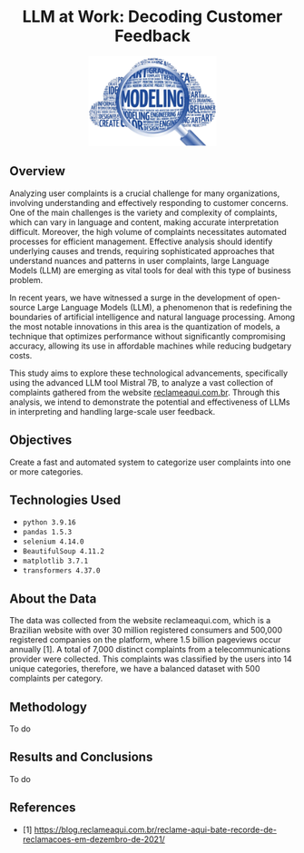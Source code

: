 <div align="center">
  <h1>LLM at Work: Decoding Customer Feedback</h1>
</div>

<p align="center">
<img src="images\cover.png" class="center" width="45%"/>
</p>

## Overview
Analyzing user complaints is a crucial challenge for many organizations, involving understanding and effectively responding to customer concerns. One of the main challenges is the variety and complexity of complaints, which can vary in language and content, making accurate interpretation difficult. Moreover, the high volume of complaints necessitates automated processes for efficient management. Effective analysis should identify underlying causes and trends, requiring sophisticated approaches that understand nuances and patterns in user complaints, large Language Models (LLM) are emerging as vital tools for deal with this type of business problem.

In recent years, we have witnessed a surge in the development of open-source Large Language Models (LLM), a phenomenon that is redefining the boundaries of artificial intelligence and natural language processing. Among the most notable innovations in this area is the quantization of models, a technique that optimizes performance without significantly compromising accuracy, allowing its use in affordable machines while reducing budgetary costs.

This study aims to explore these technological advancements, specifically using the advanced LLM tool Mistral 7B, to analyze a vast collection of complaints gathered from the website [reclameaqui.com.br](reclameaqui.com.br). Through this analysis, we intend to demonstrate the potential and effectiveness of LLMs in interpreting and handling large-scale user feedback.

## Objectives
Create a fast and automated system to categorize user complaints into one or more categories.

## Technologies Used
* `python 3.9.16`
* `pandas 1.5.3`
* `selenium 4.14.0`
* `BeautifulSoup 4.11.2`
* `matplotlib 3.7.1`
* `transformers 4.37.0`
  
## About the Data
The data was collected from the website reclameaqui.com, which is a Brazilian website with over 30 million registered consumers and 500,000 registered companies on the platform, where 1.5 billion pageviews occur annually [1]. A total of 7,000 distinct complaints from a telecommunications provider were collected. This complaints was classified by the users into 14 unique categories, therefore, we have a balanced dataset with 500 complaints per category.

## Methodology
To do

## Results and Conclusions
To do

## References
* [1] https://blog.reclameaqui.com.br/reclame-aqui-bate-recorde-de-reclamacoes-em-dezembro-de-2021/

